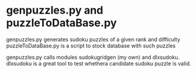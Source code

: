 # genpuzzles.py and puzzleToDataBase.py

genpuzzles.py generates sudoku puzzles of a given rank and difficulty
puzzleToDataBase.py is a script to stock database with such puzzles

genpuzzles.py calls modules sudokugridgen (my own) and dlxsudoku. 
dlxsudoku is a great tool to test whethera candidate sudoku puzzle is valid.
